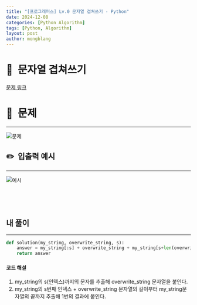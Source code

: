 ```yaml
---
title: "[프로그래머스] Lv.0 문자열 겹쳐쓰기 - Python"
date: 2024-12-08 
categories: [Python Algorithm]
tags: [Python, Algorithm]
layout: post
author: mongblang
---
```


# 📌&nbsp; **문자열 겹쳐쓰기**
[문제 링크](https://school.programmers.co.kr/learn/courses/30/lessons/181943)  

# 📝&nbsp; **문제**
---
![문제](https://github.com/user-attachments/assets/88e497a4-ae59-405e-b259-1fd9ecae8f70)


## ✏️&nbsp; **입출력 예시**
---
![예시](https://github.com/user-attachments/assets/fa5d42be-7f3e-4af8-af86-6eca5e4c01e9)  


&nbsp;  

&nbsp;   



## **내 풀이**  
---  

```python
def solution(my_string, overwrite_string, s):
    answer = my_string[:s] + overwrite_string + my_string[s+len(overwrite_string):]
    return answer
```


#### **코드 해설**  
1. my_string의 s(인덱스)까지의 문자를 추출해 overwrite_string 문자열을 붙인다.
2. my_string의 s번째 인덱스 + overwrite_string 문자열의 길이부터 my_string문자열의 끝까지 추출해 1번의 결과에 붙인다. 

&nbsp;   